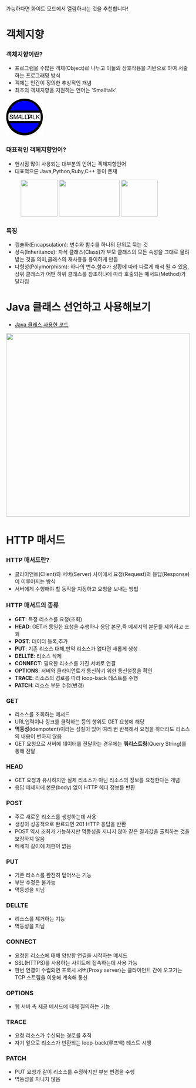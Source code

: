 가능하다면 화이트 모드에서 열람하시는 것을 추천합니다!
# 객체지향
### 객체지향이란?
- 프로그램을 수많은 객체(Object)로 나누고 이들의 상호작용을 기반으로 하여 서술하는 프로그래밍 방식
- 객체는 인간이 정의한 추상적인 개념
- 최초의 객체지향을 지원하는 언어는 'Smalltalk'

<img src="https://github.com/snowykte0426/TIL/blob/main/img/SmallTalk.png" width="100" height="100">

### 대표적인 객체지향언어?
- 현시점 많이 사용되는 대부분의 언어는 객체지향언어
- 대표적으론 Java,Python,Ruby,C++ 등이 존재
<figure class="thrid">
 <a href="link"><img src="https://i.namu.wiki/i/MuCO_ocla-FyadGnRZytkRLggQOcqxv_hXNjN7aYXDOPivIChJNdiRXp6vwSXbM6GcUL3pVTL-5U5TKQ0f1YhA.svg" aling='left'width="100" height="100"></a>
 <a href="link"><img src="https://velog.velcdn.com/images/deep-of-machine/post/3f778fa2-2b43-42b3-9233-091424be7d73/image.png" width="165" height="100"></a>
 <a href="ling"><img src="https://i.namu.wiki/i/Rv7cLGvX03Y-IX85VC6HXqtKuAhofMYJdodeW2v38Ghm6eCgDCqAhjXWcAWb0MB5UdvweeYI8QLNalwMevPplw.svg" width="100" height="100"></a>
</figure>

### 특징
- 캡슐화(Encapsulation): 변수와 함수를 하나의 단위로 묶는 것
- 상속(Inheritance): 자식 클래스(Class)가 부모 클래스의 모든 속성을 그대로 물려받는 것을 의미,클래스의 재사용을 용이하게 만듬
- 다형성(Polymorphism): 하나의 변수,함수가 상황에 따라 다르게 해석 될 수 있음,상위 클래스가 어떤 하위 클래스를 참조하냐에 따라 호출되는 메서드(Method)가 달라짐
# Java 클래스 선언하고 사용해보기
- <a href="https://github.com/snowykte0426/IL/blob/main/radius.java">Java 클래스 사용한 코드</a><br>
<img src="https://media.discordapp.net/attachments/888391965996089365/1234839795511984270/image.png?ex=663231ad&is=6630e02d&hm=95339a4a0bac981a556cbdffa4186cb2de3847e854009a0dddd8b7120f795a0a&=&format=webp&quality=lossless&width=471&height=593" width="500" height="500">

# HTTP 매서드
### HTTP 매서드란?
- 클라이언트(Client)와 서버(Server) 사이에서 요청(Request)와 응답(Response)이 이루어지는 방식
- 서버에게 수행해야 할 동작을 지정하고 요청을 보내는 방법
### HTTP 매서드의 종류
- **GET**: 특정 리소스를 요청(조회)
- **HEAD**: GET과 동일한 요청을 수행하나 응답 본문,즉 메세지의 본문를 제외하고 조회
- **POST**: 데이터 등록,추가
- **PUT**: 기존 리소스 대체,만약 리소스가 없다면 새롭게 생성
- **DELLTE**: 리소스 삭제
- **CONNECT**: 필요한 리소스를 가진 서버로 연결
- **OPTIONS**: 서버와 클라이언트가 통신하기 위한 통신설정을 확인
- **TRACE**: 리소스의 경로를 따라 loop-back 테스트를 수행
- **PATCH**: 리소스 부분 수정(변경) 
### GET
- 리소스를 조회하는 메서드
- URL입력이나 링크를 클릭하는 등의 행위도 GET 요청에 해당
- **멱등성**(idempotent)이라는 성질이 있어 여러 번 반복해서 요청을 하더라도 리소스의 내용이 변하지 않음
- GET 요청으로 서버에 데이터를 전달하는 경우에는 **쿼리스트링**(Query String)를 통해 전달
### HEAD
- GET 요청과 유사하지만 실제 리소스가 아닌 리소스의 정보를 요청한다는 개념
- 응답 메세지에 본문(body) 없이 HTTP 헤더 정보를 반환
### POST
- 주로 새로운 리소스를 생성하는데 사용
- 생성이 성공적으로 완료되면 201 HTTP 응답을 반환
- POST 역시 조회가 가능하지만 멱등성을 지니지 않아 같은 결과값을 출력하는 것을 보장하지 않음
- 메세지 길이에 제한이 없음
### PUT
- 기존 리소스를 완전히 덮어쓰는 기능
- 부분 수정은 불가능
- 멱등성을 지님
### DELLTE
- 리소스를 제거하는 기능
- 멱등성을 지님
### CONNECT
- 요청한 리소스에 대해 양방향 연결을 시작하는 메서드
- SSL(HTTPS)를 사용하는 사이트에 접속하는데 사용 가능
- 한번 연결이 수립되면 프록시 서버(Proxy server)는 클라이언트 간에 오고가는 TCP 스트림을 이용해 계속해 통신
### OPTIONS
- 웹 서버 측 제공 메서드에 대해 질의하는 기능
### TRACE
- 요청 리소스가 수신되는 경로를 추적
- 자기 앞으로 리소스가 반환되는 loop-back(루프백) 테스트 시행
### PATCH
- PUT 요청과 같이 리소스를 수정하지만 부분 변경을 수행
- 멱등성을 지니지 않음
